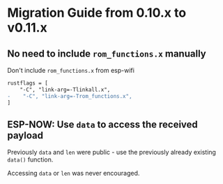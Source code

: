# Migration Guide from 0.10.x to v0.11.x

## No need to include `rom_functions.x` manually

Don't include `rom_functions.x` from esp-wifi

```diff
rustflags = [
    "-C", "link-arg=-Tlinkall.x",
-    "-C", "link-arg=-Trom_functions.x",
]
```

## ESP-NOW: Use `data` to access the received payload

Previously `data` and `len` were public - use the previously already existing `data()` function.

Accessing `data` or `len` was never encouraged.

